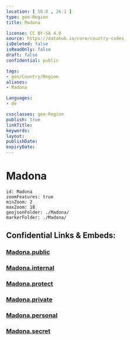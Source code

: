 ```yaml
---
location: [ 56.8 , 26.1 ] 
type: geo-Region
title: Madona

license: CC BY-SA 4.0
source: https://datahub.io/core/country-codes
isDeleted: false
isReadOnly: false
draft: false
confidential: public

tags:
- geo/Country/Region
aliases:
- Madona

Languages:
- de

cssclasses: geo-Region
publish: true
linkTitle: 
keywords: 
layout: 
publishDate: 
expiryDate: 
---
```


# Madona

```leaflet
id: Madona
zoomFeatures: true 
minZoom: 2 
maxZoom: 18
geojsonFolder: ./Madona/
markerFolder: ./Madona/
```


## Confidential Links & Embeds: 

### [Madona.public](/_public/\Earth\Continent\Europe\Europe~North\Latvia\Regions~Latvia\Vidzeme\counties~VidzemeMadona.public.md) 

### [Madona.internal](/_internal/\Earth\Continent\Europe\Europe~North\Latvia\Regions~Latvia\Vidzeme\counties~VidzemeMadona.internal.md) 

### [Madona.protect](/_protect/\Earth\Continent\Europe\Europe~North\Latvia\Regions~Latvia\Vidzeme\counties~VidzemeMadona.protect.md) 

### [Madona.private](/_private/\Earth\Continent\Europe\Europe~North\Latvia\Regions~Latvia\Vidzeme\counties~VidzemeMadona.private.md) 

### [Madona.personal](/_personal/\Earth\Continent\Europe\Europe~North\Latvia\Regions~Latvia\Vidzeme\counties~VidzemeMadona.personal.md) 

### [Madona.secret](/_secret/\Earth\Continent\Europe\Europe~North\Latvia\Regions~Latvia\Vidzeme\counties~VidzemeMadona.secret.md)

